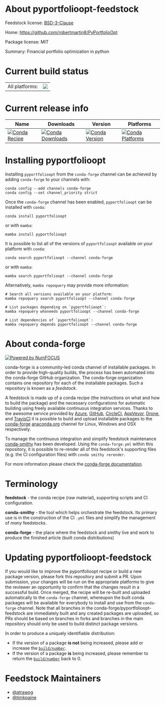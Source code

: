 About pyportfolioopt-feedstock
==============================

Feedstock license: [BSD-3-Clause](https://github.com/conda-forge/pyportfolioopt-feedstock/blob/main/LICENSE.txt)

Home: https://github.com/robertmartin8/PyPortfolioOpt

Package license: MIT

Summary: Financial portfolio optimization in python

Current build status
====================


<table><tr><td>All platforms:</td>
    <td>
      <a href="https://dev.azure.com/conda-forge/feedstock-builds/_build/latest?definitionId=15932&branchName=main">
        <img src="https://dev.azure.com/conda-forge/feedstock-builds/_apis/build/status/pyportfolioopt-feedstock?branchName=main">
      </a>
    </td>
  </tr>
</table>

Current release info
====================

| Name | Downloads | Version | Platforms |
| --- | --- | --- | --- |
| [![Conda Recipe](https://img.shields.io/badge/recipe-pyportfolioopt-green.svg)](https://anaconda.org/conda-forge/pyportfolioopt) | [![Conda Downloads](https://img.shields.io/conda/dn/conda-forge/pyportfolioopt.svg)](https://anaconda.org/conda-forge/pyportfolioopt) | [![Conda Version](https://img.shields.io/conda/vn/conda-forge/pyportfolioopt.svg)](https://anaconda.org/conda-forge/pyportfolioopt) | [![Conda Platforms](https://img.shields.io/conda/pn/conda-forge/pyportfolioopt.svg)](https://anaconda.org/conda-forge/pyportfolioopt) |

Installing pyportfolioopt
=========================

Installing `pyportfolioopt` from the `conda-forge` channel can be achieved by adding `conda-forge` to your channels with:

```
conda config --add channels conda-forge
conda config --set channel_priority strict
```

Once the `conda-forge` channel has been enabled, `pyportfolioopt` can be installed with `conda`:

```
conda install pyportfolioopt
```

or with `mamba`:

```
mamba install pyportfolioopt
```

It is possible to list all of the versions of `pyportfolioopt` available on your platform with `conda`:

```
conda search pyportfolioopt --channel conda-forge
```

or with `mamba`:

```
mamba search pyportfolioopt --channel conda-forge
```

Alternatively, `mamba repoquery` may provide more information:

```
# Search all versions available on your platform:
mamba repoquery search pyportfolioopt --channel conda-forge

# List packages depending on `pyportfolioopt`:
mamba repoquery whoneeds pyportfolioopt --channel conda-forge

# List dependencies of `pyportfolioopt`:
mamba repoquery depends pyportfolioopt --channel conda-forge
```


About conda-forge
=================

[![Powered by
NumFOCUS](https://img.shields.io/badge/powered%20by-NumFOCUS-orange.svg?style=flat&colorA=E1523D&colorB=007D8A)](https://numfocus.org)

conda-forge is a community-led conda channel of installable packages.
In order to provide high-quality builds, the process has been automated into the
conda-forge GitHub organization. The conda-forge organization contains one repository
for each of the installable packages. Such a repository is known as a *feedstock*.

A feedstock is made up of a conda recipe (the instructions on what and how to build
the package) and the necessary configurations for automatic building using freely
available continuous integration services. Thanks to the awesome service provided by
[Azure](https://azure.microsoft.com/en-us/services/devops/), [GitHub](https://github.com/),
[CircleCI](https://circleci.com/), [AppVeyor](https://www.appveyor.com/),
[Drone](https://cloud.drone.io/welcome), and [TravisCI](https://travis-ci.com/)
it is possible to build and upload installable packages to the
[conda-forge](https://anaconda.org/conda-forge) [anaconda.org](https://anaconda.org/)
channel for Linux, Windows and OSX respectively.

To manage the continuous integration and simplify feedstock maintenance
[conda-smithy](https://github.com/conda-forge/conda-smithy) has been developed.
Using the ``conda-forge.yml`` within this repository, it is possible to re-render all of
this feedstock's supporting files (e.g. the CI configuration files) with ``conda smithy rerender``.

For more information please check the [conda-forge documentation](https://conda-forge.org/docs/).

Terminology
===========

**feedstock** - the conda recipe (raw material), supporting scripts and CI configuration.

**conda-smithy** - the tool which helps orchestrate the feedstock.
                   Its primary use is in the construction of the CI ``.yml`` files
                   and simplify the management of *many* feedstocks.

**conda-forge** - the place where the feedstock and smithy live and work to
                  produce the finished article (built conda distributions)


Updating pyportfolioopt-feedstock
=================================

If you would like to improve the pyportfolioopt recipe or build a new
package version, please fork this repository and submit a PR. Upon submission,
your changes will be run on the appropriate platforms to give the reviewer an
opportunity to confirm that the changes result in a successful build. Once
merged, the recipe will be re-built and uploaded automatically to the
`conda-forge` channel, whereupon the built conda packages will be available for
everybody to install and use from the `conda-forge` channel.
Note that all branches in the conda-forge/pyportfolioopt-feedstock are
immediately built and any created packages are uploaded, so PRs should be based
on branches in forks and branches in the main repository should only be used to
build distinct package versions.

In order to produce a uniquely identifiable distribution:
 * If the version of a package **is not** being increased, please add or increase
   the [``build/number``](https://docs.conda.io/projects/conda-build/en/latest/resources/define-metadata.html#build-number-and-string).
 * If the version of a package **is** being increased, please remember to return
   the [``build/number``](https://docs.conda.io/projects/conda-build/en/latest/resources/define-metadata.html#build-number-and-string)
   back to 0.

Feedstock Maintainers
=====================

* [@atrawog](https://github.com/atrawog/)
* [@timkpaine](https://github.com/timkpaine/)

